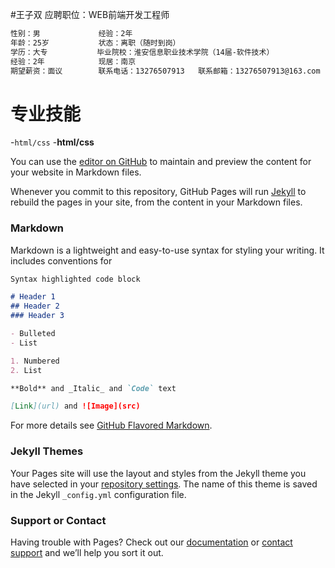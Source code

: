
#王子双
                 应聘职位：WEB前端开发工程师               


```markdown
性别：男             经验：2年
年龄：25岁           状态：离职（随时到岗）   
学历：大专           毕业院校：淮安信息职业技术学院（14届-软件技术）
经验：2年            现居：南京
期望薪资：面议        联系电话：13276507913   联系邮箱：13276507913@163.com
``` 

# 专业技能

-`html/css`
-**html/css** 


             
You can use the [editor on GitHub](https://github.com/wzuu/wzuu/edit/master/README.md) to maintain and preview the content for your website in Markdown files.

Whenever you commit to this repository, GitHub Pages will run [Jekyll](https://jekyllrb.com/) to rebuild the pages in your site, from the content in your Markdown files.

### Markdown

Markdown is a lightweight and easy-to-use syntax for styling your writing. It includes conventions for

```markdown
Syntax highlighted code block

# Header 1
## Header 2
### Header 3

- Bulleted
- List

1. Numbered
2. List

**Bold** and _Italic_ and `Code` text

[Link](url) and ![Image](src)
```

For more details see [GitHub Flavored Markdown](https://guides.github.com/features/mastering-markdown/).

### Jekyll Themes

Your Pages site will use the layout and styles from the Jekyll theme you have selected in your [repository settings](https://github.com/wzuu/wzuu/settings). The name of this theme is saved in the Jekyll `_config.yml` configuration file.

### Support or Contact

Having trouble with Pages? Check out our [documentation](https://help.github.com/categories/github-pages-basics/) or [contact support](https://github.com/contact) and we’ll help you sort it out.
